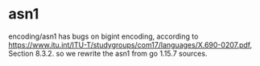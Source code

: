 # asn1
encoding/asn1 has bugs on bigint encoding, according to  https://www.itu.int/ITU-T/studygroups/com17/languages/X.690-0207.pdf, Section 8.3.2.
so we rewrite the asn1 from go 1.15.7 sources.
